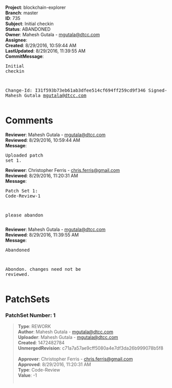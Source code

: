<strong>Project</strong>: blockchain-explorer<br><strong>Branch</strong>: master<br><strong>ID</strong>: 735<br><strong>Subject</strong>: Initial checkin<br><strong>Status</strong>: ABANDONED<br><strong>Owner</strong>: Mahesh Gutala - mgutala@dtcc.com<br><strong>Assignee</strong>:<br><strong>Created</strong>: 8/29/2016, 10:59:44 AM<br><strong>LastUpdated</strong>: 8/29/2016, 11:39:55 AM<br><strong>CommitMessage</strong>:<br><pre>Initial checkin

Change-Id: I31f593b73eb61ab3dfee514cf694ff259cd9f346
Signed-off-by: Mahesh Gutala <mgutala@dtcc.com>
</pre><h1>Comments</h1><strong>Reviewer</strong>: Mahesh Gutala - mgutala@dtcc.com<br><strong>Reviewed</strong>: 8/29/2016, 10:59:44 AM<br><strong>Message</strong>: <pre>Uploaded patch set 1.</pre><strong>Reviewer</strong>: Christopher Ferris - chris.ferris@gmail.com<br><strong>Reviewed</strong>: 8/29/2016, 11:20:31 AM<br><strong>Message</strong>: <pre>Patch Set 1: Code-Review-1

please abandon</pre><strong>Reviewer</strong>: Mahesh Gutala - mgutala@dtcc.com<br><strong>Reviewed</strong>: 8/29/2016, 11:39:55 AM<br><strong>Message</strong>: <pre>Abandoned

Abondon. changes need not be reviewed.</pre><h1>PatchSets</h1><h3>PatchSet Number: 1</h3><blockquote><strong>Type</strong>: REWORK<br><strong>Author</strong>: Mahesh Gutala - mgutala@dtcc.com<br><strong>Uploader</strong>: Mahesh Gutala - mgutala@dtcc.com<br><strong>Created</strong>: 1472482784<br><strong>UnmergedRevision</strong>: c71a7a57ae9cff5080a4e7df3da26b999078b5f8<br><br><strong>Approver</strong>: Christopher Ferris - chris.ferris@gmail.com<br><strong>Approved</strong>: 8/29/2016, 11:20:31 AM<br><strong>Type</strong>: Code-Review<br><strong>Value</strong>: -1<br><br></blockquote>